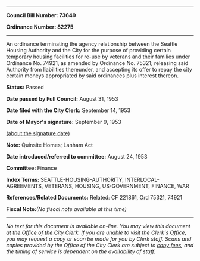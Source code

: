 

********

**Council Bill Number: 73649**
   
**Ordinance Number: 82275**
********

 An ordinance terminating the agency relationship between the Seattle Housing Authority and the City for the purpose of providing certain temporary housing facilities for re-use by veterans and their families under Ordinance No. 74921, as amended by Ordinance No. 75321; releasing said Authority from liabilities thereunder, and accepting its offer to repay the city certain moneys appropriated by said ordinances plus interest thereon.

**Status:** Passed
   
**Date passed by Full Council:** August 31, 1953
   
**Date filed with the City Clerk:** September 14, 1953
   
**Date of Mayor's signature:** September 9, 1953
   
[(about the signature date)](/~public/approvaldate.htm)
   
   
**Note:** Quinsite Homes; Lanham Act

   
**Date introduced/referred to committee:** August 24, 1953
   
**Committee:** Finance
   
   
**Index Terms:** SEATTLE-HOUSING-AUTHORITY, INTERLOCAL-AGREEMENTS, VETERANS, HOUSING, US-GOVERNMENT, FINANCE, WAR

**References/Related Documents:** Related: CF 221861, Ord 75321, 74921

**Fiscal Note:**_(No fiscal note available at this time)_
********

_No text for this document is available on-line. You may view this document at [the Office of the City Clerk](http://www.seattle.gov/leg/clerk/contactUs.htm). If you are unable to visit the Clerk's Office, you may request a copy or scan be made for you by Clerk staff. Scans and copies provided by the Office of the City Clerk are subject to [copy fees](http://clerk.seattle.gov/~public/clerkfees.htm), and the timing of service is dependent on the availability of staff._

